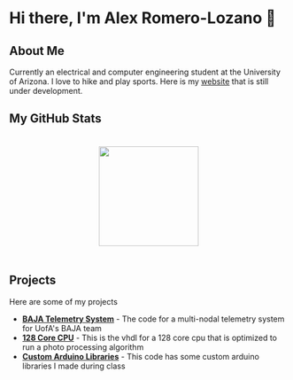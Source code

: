 # Hi there, I'm Alex Romero-Lozano 👋

## About Me
Currently an electrical and computer engineering student at the University of Arizona. I love to hike and play sports. Here is my [website](http://alexromloz.com/) that is still under development.

## My GitHub Stats
<div style="display: flex; justify-content: center; align-items: center;">
    <img height="180px" style="margin:20px;" src="http://github-readme-streak-stats.herokuapp.com?user=B-i-x&theme=dark&background=000000" />
</div>

## Projects
<!-- List your projects or pin them on your profile -->
Here are some of my projects
- **[BAJA Telemetry System](https://github.com/UofA-BAJA/2023-2024-Firmware)** - The code for a multi-nodal telemetry system for UofA's BAJA team
- **[128 Core CPU](https://github.com/UofA-BAJA/2023-2024-Firmware)** - This is the vhdl for a 128 core cpu that is optimized to run a photo processing algorithm
- **[Custom Arduino Libraries](https://github.com/B-i-x/ECE-372)** - This code has some custom arduino libraries I made during class
